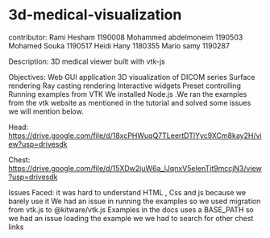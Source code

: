 # 3d-medical-visualization
contributor:
Rami Hesham 1190008 
Mohammed abdelmoneim 1190503 
Mohamed Souka 1190517 
Heidi Hany 1180355
Mario samy 1190287 

Description: 3D medical viewer built with vtk-js

Objectives: 
Web GUI application 3D visualization of DICOM series Surface rendering Ray casting rendering Interactive widgets Preset controlling Running examples from VTK We installed Node.js .We ran the examples from the vtk website as mentioned in the tutorial and solved some issues we will mention below.

Head: 
https://drive.google.com/file/d/18xcPHWuqQ7TLeertDTlYyc9XCm8kay2H/view?usp=drivesdk

Chest: 
https://drive.google.com/file/d/15XDw2juW6a_lJqnxV5eIenTjt9mccjN3/view?usp=drivesdk 


Issues Faced: it was hard to understand HTML , Css and js because we barely use it We had an issue in running the examples so we used migration from vtk.js to @kitware/vtk.js Examples in the docs uses a BASE_PATH so we had an issue loading the example we we had to search for other chest links
